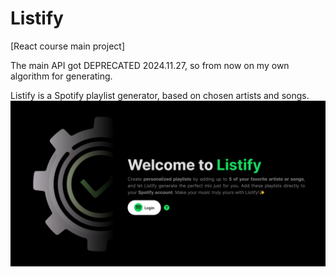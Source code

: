 # Listify
[React course main project]


The main API got DEPRECATED 2024.11.27, so from now on my own algorithm for generating.

Listify is a Spotify playlist generator, based on chosen artists and songs.
![screenshot from program](https://github.com/gulyasbence03/listify/blob/main/screenshot.png)
